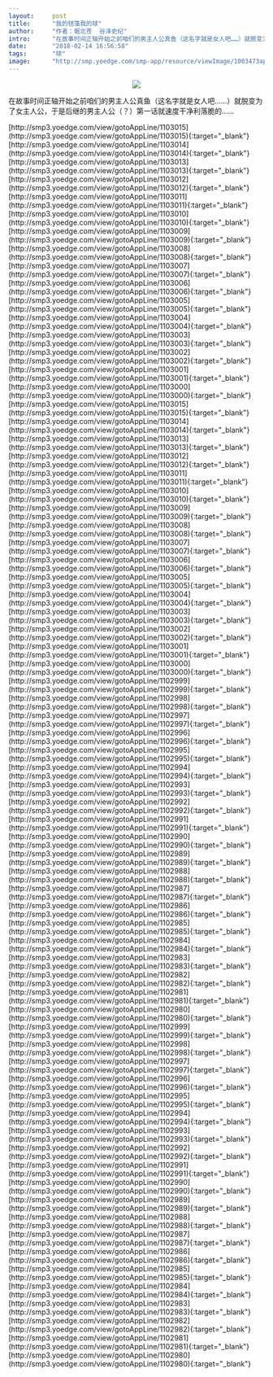 ```yaml
---
layout:     post
title:      "我的毬藻我的球"
author:     "作者：堀北苍  谷泽史纪"
intro:      "在故事时间正轴开始之前咱们的男主人公真鱼（这名字就是女人吧……）就脱变为了女主人公，于是后继的男主人公（？）第一话就速度干净利落脆的……"
date:       "2018-02-14 16:56:58"
tags:       "球"
image:      "http://smp.yoedge.com/smp-app/resource/viewImage/1003473appline.png"
---
```

<div style="text-align: center">
<p><img src="http://smp.yoedge.com/smp-app/resource/viewImage/1003473appline.png"/></p>
</div>
<p class="post-meta">
<span>在故事时间正轴开始之前咱们的男主人公真鱼（这名字就是女人吧……）就脱变为了女主人公，于是后继的男主人公（？）第一话就速度干净利落脆的……</span>
</p>
[http://smp3.yoedge.com/view/gotoAppLine/1103015](http://smp3.yoedge.com/view/gotoAppLine/1103015){:target="_blank"}
[http://smp3.yoedge.com/view/gotoAppLine/1103014](http://smp3.yoedge.com/view/gotoAppLine/1103014){:target="_blank"}
[http://smp3.yoedge.com/view/gotoAppLine/1103013](http://smp3.yoedge.com/view/gotoAppLine/1103013){:target="_blank"}
[http://smp3.yoedge.com/view/gotoAppLine/1103012](http://smp3.yoedge.com/view/gotoAppLine/1103012){:target="_blank"}
[http://smp3.yoedge.com/view/gotoAppLine/1103011](http://smp3.yoedge.com/view/gotoAppLine/1103011){:target="_blank"}
[http://smp3.yoedge.com/view/gotoAppLine/1103010](http://smp3.yoedge.com/view/gotoAppLine/1103010){:target="_blank"}
[http://smp3.yoedge.com/view/gotoAppLine/1103009](http://smp3.yoedge.com/view/gotoAppLine/1103009){:target="_blank"}
[http://smp3.yoedge.com/view/gotoAppLine/1103008](http://smp3.yoedge.com/view/gotoAppLine/1103008){:target="_blank"}
[http://smp3.yoedge.com/view/gotoAppLine/1103007](http://smp3.yoedge.com/view/gotoAppLine/1103007){:target="_blank"}
[http://smp3.yoedge.com/view/gotoAppLine/1103006](http://smp3.yoedge.com/view/gotoAppLine/1103006){:target="_blank"}
[http://smp3.yoedge.com/view/gotoAppLine/1103005](http://smp3.yoedge.com/view/gotoAppLine/1103005){:target="_blank"}
[http://smp3.yoedge.com/view/gotoAppLine/1103004](http://smp3.yoedge.com/view/gotoAppLine/1103004){:target="_blank"}
[http://smp3.yoedge.com/view/gotoAppLine/1103003](http://smp3.yoedge.com/view/gotoAppLine/1103003){:target="_blank"}
[http://smp3.yoedge.com/view/gotoAppLine/1103002](http://smp3.yoedge.com/view/gotoAppLine/1103002){:target="_blank"}
[http://smp3.yoedge.com/view/gotoAppLine/1103001](http://smp3.yoedge.com/view/gotoAppLine/1103001){:target="_blank"}
[http://smp3.yoedge.com/view/gotoAppLine/1103000](http://smp3.yoedge.com/view/gotoAppLine/1103000){:target="_blank"}
[http://smp3.yoedge.com/view/gotoAppLine/1103015](http://smp3.yoedge.com/view/gotoAppLine/1103015){:target="_blank"}
[http://smp3.yoedge.com/view/gotoAppLine/1103014](http://smp3.yoedge.com/view/gotoAppLine/1103014){:target="_blank"}
[http://smp3.yoedge.com/view/gotoAppLine/1103013](http://smp3.yoedge.com/view/gotoAppLine/1103013){:target="_blank"}
[http://smp3.yoedge.com/view/gotoAppLine/1103012](http://smp3.yoedge.com/view/gotoAppLine/1103012){:target="_blank"}
[http://smp3.yoedge.com/view/gotoAppLine/1103011](http://smp3.yoedge.com/view/gotoAppLine/1103011){:target="_blank"}
[http://smp3.yoedge.com/view/gotoAppLine/1103010](http://smp3.yoedge.com/view/gotoAppLine/1103010){:target="_blank"}
[http://smp3.yoedge.com/view/gotoAppLine/1103009](http://smp3.yoedge.com/view/gotoAppLine/1103009){:target="_blank"}
[http://smp3.yoedge.com/view/gotoAppLine/1103008](http://smp3.yoedge.com/view/gotoAppLine/1103008){:target="_blank"}
[http://smp3.yoedge.com/view/gotoAppLine/1103007](http://smp3.yoedge.com/view/gotoAppLine/1103007){:target="_blank"}
[http://smp3.yoedge.com/view/gotoAppLine/1103006](http://smp3.yoedge.com/view/gotoAppLine/1103006){:target="_blank"}
[http://smp3.yoedge.com/view/gotoAppLine/1103005](http://smp3.yoedge.com/view/gotoAppLine/1103005){:target="_blank"}
[http://smp3.yoedge.com/view/gotoAppLine/1103004](http://smp3.yoedge.com/view/gotoAppLine/1103004){:target="_blank"}
[http://smp3.yoedge.com/view/gotoAppLine/1103003](http://smp3.yoedge.com/view/gotoAppLine/1103003){:target="_blank"}
[http://smp3.yoedge.com/view/gotoAppLine/1103002](http://smp3.yoedge.com/view/gotoAppLine/1103002){:target="_blank"}
[http://smp3.yoedge.com/view/gotoAppLine/1103001](http://smp3.yoedge.com/view/gotoAppLine/1103001){:target="_blank"}
[http://smp3.yoedge.com/view/gotoAppLine/1103000](http://smp3.yoedge.com/view/gotoAppLine/1103000){:target="_blank"}
[http://smp3.yoedge.com/view/gotoAppLine/1102999](http://smp3.yoedge.com/view/gotoAppLine/1102999){:target="_blank"}
[http://smp3.yoedge.com/view/gotoAppLine/1102998](http://smp3.yoedge.com/view/gotoAppLine/1102998){:target="_blank"}
[http://smp3.yoedge.com/view/gotoAppLine/1102997](http://smp3.yoedge.com/view/gotoAppLine/1102997){:target="_blank"}
[http://smp3.yoedge.com/view/gotoAppLine/1102996](http://smp3.yoedge.com/view/gotoAppLine/1102996){:target="_blank"}
[http://smp3.yoedge.com/view/gotoAppLine/1102995](http://smp3.yoedge.com/view/gotoAppLine/1102995){:target="_blank"}
[http://smp3.yoedge.com/view/gotoAppLine/1102994](http://smp3.yoedge.com/view/gotoAppLine/1102994){:target="_blank"}
[http://smp3.yoedge.com/view/gotoAppLine/1102993](http://smp3.yoedge.com/view/gotoAppLine/1102993){:target="_blank"}
[http://smp3.yoedge.com/view/gotoAppLine/1102992](http://smp3.yoedge.com/view/gotoAppLine/1102992){:target="_blank"}
[http://smp3.yoedge.com/view/gotoAppLine/1102991](http://smp3.yoedge.com/view/gotoAppLine/1102991){:target="_blank"}
[http://smp3.yoedge.com/view/gotoAppLine/1102990](http://smp3.yoedge.com/view/gotoAppLine/1102990){:target="_blank"}
[http://smp3.yoedge.com/view/gotoAppLine/1102989](http://smp3.yoedge.com/view/gotoAppLine/1102989){:target="_blank"}
[http://smp3.yoedge.com/view/gotoAppLine/1102988](http://smp3.yoedge.com/view/gotoAppLine/1102988){:target="_blank"}
[http://smp3.yoedge.com/view/gotoAppLine/1102987](http://smp3.yoedge.com/view/gotoAppLine/1102987){:target="_blank"}
[http://smp3.yoedge.com/view/gotoAppLine/1102986](http://smp3.yoedge.com/view/gotoAppLine/1102986){:target="_blank"}
[http://smp3.yoedge.com/view/gotoAppLine/1102985](http://smp3.yoedge.com/view/gotoAppLine/1102985){:target="_blank"}
[http://smp3.yoedge.com/view/gotoAppLine/1102984](http://smp3.yoedge.com/view/gotoAppLine/1102984){:target="_blank"}
[http://smp3.yoedge.com/view/gotoAppLine/1102983](http://smp3.yoedge.com/view/gotoAppLine/1102983){:target="_blank"}
[http://smp3.yoedge.com/view/gotoAppLine/1102982](http://smp3.yoedge.com/view/gotoAppLine/1102982){:target="_blank"}
[http://smp3.yoedge.com/view/gotoAppLine/1102981](http://smp3.yoedge.com/view/gotoAppLine/1102981){:target="_blank"}
[http://smp3.yoedge.com/view/gotoAppLine/1102980](http://smp3.yoedge.com/view/gotoAppLine/1102980){:target="_blank"}
[http://smp3.yoedge.com/view/gotoAppLine/1102999](http://smp3.yoedge.com/view/gotoAppLine/1102999){:target="_blank"}
[http://smp3.yoedge.com/view/gotoAppLine/1102998](http://smp3.yoedge.com/view/gotoAppLine/1102998){:target="_blank"}
[http://smp3.yoedge.com/view/gotoAppLine/1102997](http://smp3.yoedge.com/view/gotoAppLine/1102997){:target="_blank"}
[http://smp3.yoedge.com/view/gotoAppLine/1102996](http://smp3.yoedge.com/view/gotoAppLine/1102996){:target="_blank"}
[http://smp3.yoedge.com/view/gotoAppLine/1102995](http://smp3.yoedge.com/view/gotoAppLine/1102995){:target="_blank"}
[http://smp3.yoedge.com/view/gotoAppLine/1102994](http://smp3.yoedge.com/view/gotoAppLine/1102994){:target="_blank"}
[http://smp3.yoedge.com/view/gotoAppLine/1102993](http://smp3.yoedge.com/view/gotoAppLine/1102993){:target="_blank"}
[http://smp3.yoedge.com/view/gotoAppLine/1102992](http://smp3.yoedge.com/view/gotoAppLine/1102992){:target="_blank"}
[http://smp3.yoedge.com/view/gotoAppLine/1102991](http://smp3.yoedge.com/view/gotoAppLine/1102991){:target="_blank"}
[http://smp3.yoedge.com/view/gotoAppLine/1102990](http://smp3.yoedge.com/view/gotoAppLine/1102990){:target="_blank"}
[http://smp3.yoedge.com/view/gotoAppLine/1102989](http://smp3.yoedge.com/view/gotoAppLine/1102989){:target="_blank"}
[http://smp3.yoedge.com/view/gotoAppLine/1102988](http://smp3.yoedge.com/view/gotoAppLine/1102988){:target="_blank"}
[http://smp3.yoedge.com/view/gotoAppLine/1102987](http://smp3.yoedge.com/view/gotoAppLine/1102987){:target="_blank"}
[http://smp3.yoedge.com/view/gotoAppLine/1102986](http://smp3.yoedge.com/view/gotoAppLine/1102986){:target="_blank"}
[http://smp3.yoedge.com/view/gotoAppLine/1102985](http://smp3.yoedge.com/view/gotoAppLine/1102985){:target="_blank"}
[http://smp3.yoedge.com/view/gotoAppLine/1102984](http://smp3.yoedge.com/view/gotoAppLine/1102984){:target="_blank"}
[http://smp3.yoedge.com/view/gotoAppLine/1102983](http://smp3.yoedge.com/view/gotoAppLine/1102983){:target="_blank"}
[http://smp3.yoedge.com/view/gotoAppLine/1102982](http://smp3.yoedge.com/view/gotoAppLine/1102982){:target="_blank"}
[http://smp3.yoedge.com/view/gotoAppLine/1102981](http://smp3.yoedge.com/view/gotoAppLine/1102981){:target="_blank"}
[http://smp3.yoedge.com/view/gotoAppLine/1102980](http://smp3.yoedge.com/view/gotoAppLine/1102980){:target="_blank"}


